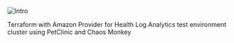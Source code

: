 ![Intro](./docs/heracles.gif)

Terraform with Amazon Provider for Health Log Analytics test environment cluster using PetClinic and Chaos Monkey
